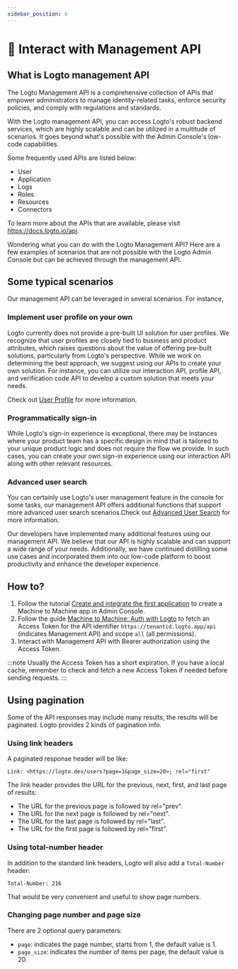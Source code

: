 ```yaml
---
sidebar_position: 6
---
```


# 🚝 Interact with Management API

## What is Logto management API

The Logto Management API is a comprehensive collection of APIs that empower administrators to manage identity-related tasks, enforce security policies, and comply with regulations and standards.

With the Logto management API, you can access Logto's robust backend services, which are highly scalable and can be utilized in a multitude of scenarios. It goes beyond what's possible with the Admin Console's low-code capabilities.

Some frequently used APIs are listed below:

- User
- Application
- Logs
- Roles
- Resources
- Connectors

To learn more about the APIs that are available, please visit https://docs.logto.io/api.

Wondering what you can do with the Logto Management API? Here are a few examples of scenarios that are not possible with the Logto Admin Console but can be achieved through the management API.

## Some typical scenarios

Our management API can be leveraged in several scenarios. For instance,

### Implement user profile on your own

Logto currently does not provide a pre-built UI solution for user profiles. We recognize that user profiles are closely tied to business and product attributes, which raises questions about the value of offering pre-built solutions, particularly from Logto's perspective. While we work on determining the best approach, we suggest using our APIs to create your own solution. For instance, you can utilize our interaction API, profile API, and verification code API to develop a custom solution that meets your needs.

Check out [User Profile](../user-profile/README.md) for more information.

### Programmatically sign-in

While Logto's sign-in experience is exceptional, there may be instances where your product team has a specific design in mind that is tailored to your unique product logic and does not require the flow we provide. In such cases, you can create your own sign-in experience using our interaction API along with other relevant resources.

### Advanced user search

You can certainly use Logto's user management feature in the console for some tasks, our management API offers additional functions that support more advanced user search scenarios.Check out [Advanced User Search](../manage-users/advanced-user-search/) for more information.

Our developers have implemented many additional features using our management API. We believe that our API is highly scalable and can support a wide range of your needs. Additionally, we have continued distilling some use cases and incorporated them into our low-code platform to boost productivity and enhance the developer experience.

## How to?

1. Follow the tutorial [Create and integrate the first application](../../tutorials/get-started/create-and-integrate-the-first-app/) to create a Machine to Machine app in Admin Console.
2. Follow the guide [Machine to Machine: Auth with Logto](../integrate-logto/machine-to-machine.mdx) to fetch an Access Token for the API identifier `https://tenantid.logto.app/api` (indicates Management API) and scope `all` (all permissions).
3. Interact with Management API with Bearer authorization using the Access Token.

:::note
Usually the Access Token has a short expiration. If you have a local cache, remember to check and fetch a new Access Token if needed before sending requests.
:::

## Using pagination

Some of the API responses may include many results, the results will be paginated. Logto provides 2 kinds of pagination info.

### Using link headers

A paginated response header will be like:

```
Link: <https://logto.dev/users?page=1&page_size=20>; rel="first"
```

The link header provides the URL for the previous, next, first, and last page of results:

- The URL for the previous page is followed by rel="prev".
- The URL for the next page is followed by rel="next".
- The URL for the last page is followed by rel="last".
- The URL for the first page is followed by rel="first".

### Using total-number header

In addition to the standard link headers, Logto will also add a `Total-Number` header:

```
Total-Number: 216
```

That would be very convenient and useful to show page numbers.

### Changing page number and page size

There are 2 optional query parameters:

- `page`: indicates the page number, starts from 1, the default value is 1.
- `page_size`: indicates the number of items per page, the default value is 20.
